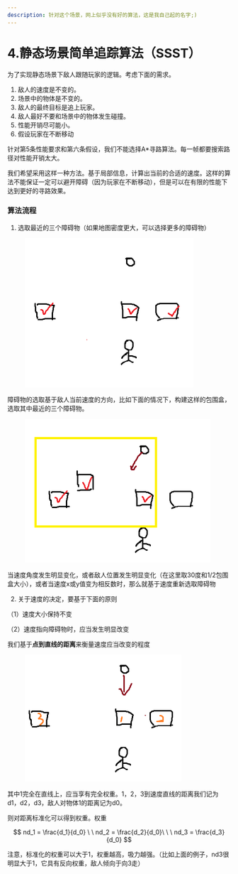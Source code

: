 ```yaml
---
description: 针对这个场景，网上似乎没有好的算法，这是我自己起的名字;)
---
```


# 4.静态场景简单追踪算法（SSST）

为了实现静态场景下敌人跟随玩家的逻辑。考虑下面的需求。

1. 敌人的速度是不变的。
2. 场景中的物体是不变的。
3. 敌人的最终目标是追上玩家。
4. 敌人最好不要和场景中的物体发生碰撞。
5. 性能开销尽可能小。
6. 假设玩家在不断移动

针对第5条性能要求和第六条假设，我们不能选择A\*寻路算法。每一帧都要搜索路径对性能开销太大。

我们希望采用这样一种方法。基于局部信息，计算出当前的合适的速度。这样的算法不能保证一定可以避开障碍（因为玩家在不断移动），但是可以在有限的性能下达到更好的寻路效果。

### 算法流程

1. 选取最近的三个障碍物（如果地图密度更大，可以选择更多的障碍物）

<figure><img src="../.gitbook/assets/image (3).png" alt=""><figcaption></figcaption></figure>

障碍物的选取基于敌人当前速度的方向，比如下面的情况下，构建这样的包围盒，选取其中最近的三个障碍物。

<figure><img src="../.gitbook/assets/image (4).png" alt=""><figcaption></figcaption></figure>

当速度角度发生明显变化，或者敌人位置发生明显变化（在这里取30度和1/2包围盒大小），或者当速度x或y值变为相反数时，那么就基于速度重新选取障碍物

2. 关于速度的决定，要基于下面的原则

（1）速度大小保持不变

（2）速度指向障碍物时，应当发生明显改变

我们基于**点到直线的距离**来衡量速度应当改变的程度

<figure><img src="../.gitbook/assets/image (6).png" alt=""><figcaption></figcaption></figure>

其中1完全在直线上，应当享有完全权重。1，2，3到速度直线的距离我们记为d1，d2，d3，敌人对物体1的距离记为d0。

则对距离标准化可以得到权重。权重

$$
nd_1 = \frac{d_1}{d_0} \  \   nd_2 = \frac{d_2}{d_0}\ \ \  nd_3 = \frac{d_3}{d_0}
$$

注意，标准化的权重可以大于1，权重越高，吸力越强。（比如上面的例子，nd3很明显大于1，它具有反向权重，敌人倾向于向3走）
